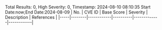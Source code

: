 Total Results: 0, High Severity: 0, Timestamp: 2024-08-10 08:10:35
Start Date:now;End Date:2024-08-09
| No. | CVE ID | Base Score | Severity | Description | References |
|-----|--------|------------|----------|-------------|------------|
